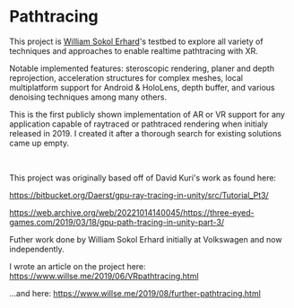 # Pathtracing

This project is [William Sokol Erhard](https://www.linkedin.com/in/willse/)'s testbed to explore all variety of techniques and approaches to enable realtime pathtracing with XR.

Notable implemented features: steroscopic rendering, planer and depth reprojection, acceleration structures for complex meshes, local multiplatform support for Android & HoloLens, depth buffer, and various denoising techniques among many others.

This is the first publicly shown implementation of AR or VR support for any application capable of raytraced or pathtraced rendering when initialy released in 2019. I created it after a thorough search for existing solutions came up empty.


<br />


This project was originally based off of David Kuri's work as found here:

https://bitbucket.org/Daerst/gpu-ray-tracing-in-unity/src/Tutorial_Pt3/

https://web.archive.org/web/20221014140045/https://three-eyed-games.com/2019/03/18/gpu-path-tracing-in-unity-part-3/

Futher work done by William Sokol Erhard initially at Volkswagen and now independently.

I wrote an article on the project here: https://www.willse.me/2019/06/VRpathtracing.html

...and here: https://www.willse.me/2019/08/further-pathtracing.html
